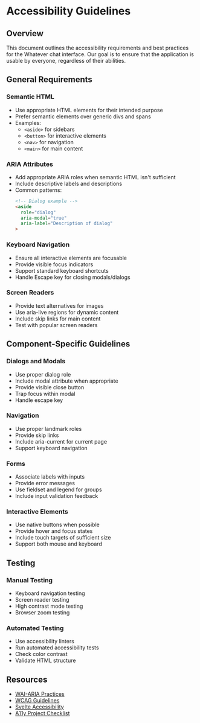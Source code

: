 # Accessibility Guidelines

## Overview
This document outlines the accessibility requirements and best practices for the Whatever chat interface. Our goal is to ensure that the application is usable by everyone, regardless of their abilities.

## General Requirements

### Semantic HTML
- Use appropriate HTML elements for their intended purpose
- Prefer semantic elements over generic divs and spans
- Examples:
  - `<aside>` for sidebars
  - `<button>` for interactive elements
  - `<nav>` for navigation
  - `<main>` for main content

### ARIA Attributes
- Add appropriate ARIA roles when semantic HTML isn't sufficient
- Include descriptive labels and descriptions
- Common patterns:
  ```html
  <!-- Dialog example -->
  <aside
    role="dialog"
    aria-modal="true"
    aria-label="Description of dialog"
  >
  ```

### Keyboard Navigation
- Ensure all interactive elements are focusable
- Provide visible focus indicators
- Support standard keyboard shortcuts
- Handle Escape key for closing modals/dialogs

### Screen Readers
- Provide text alternatives for images
- Use aria-live regions for dynamic content
- Include skip links for main content
- Test with popular screen readers

## Component-Specific Guidelines

### Dialogs and Modals
- Use proper dialog role
- Include modal attribute when appropriate
- Provide visible close button
- Trap focus within modal
- Handle escape key

### Navigation
- Use proper landmark roles
- Provide skip links
- Include aria-current for current page
- Support keyboard navigation

### Forms
- Associate labels with inputs
- Provide error messages
- Use fieldset and legend for groups
- Include input validation feedback

### Interactive Elements
- Use native buttons when possible
- Provide hover and focus states
- Include touch targets of sufficient size
- Support both mouse and keyboard

## Testing

### Manual Testing
- Keyboard navigation testing
- Screen reader testing
- High contrast mode testing
- Browser zoom testing

### Automated Testing
- Use accessibility linters
- Run automated accessibility tests
- Check color contrast
- Validate HTML structure

## Resources
- [WAI-ARIA Practices](https://www.w3.org/WAI/ARIA/apg/)
- [WCAG Guidelines](https://www.w3.org/WAI/standards-guidelines/wcag/)
- [Svelte Accessibility](https://svelte.dev/docs#accessibility-warnings)
- [A11y Project Checklist](https://www.a11yproject.com/checklist/)
